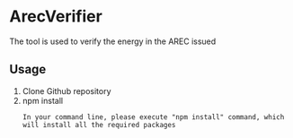 # ArecVerifier
The tool is used to verify the energy in the AREC issued
## Usage
1. Clone Github repository
2. npm install
   ```
   In your command line, please execute "npm install" command, which will install all the required packages
   ```

